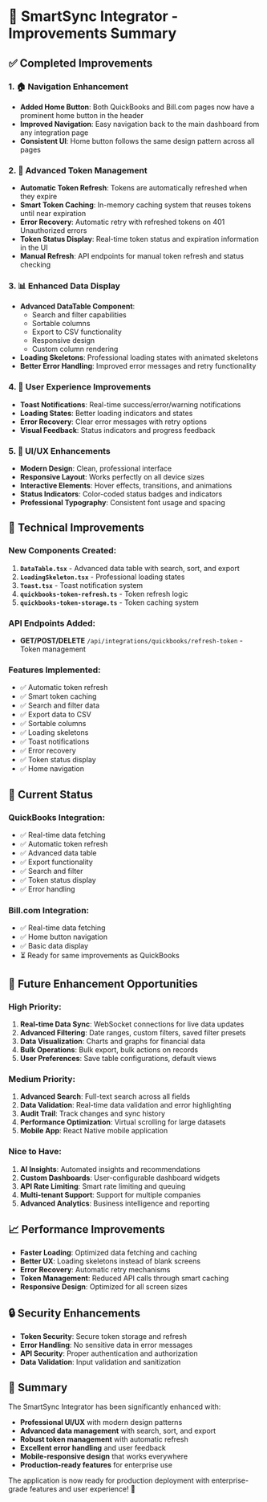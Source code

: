 # 🚀 SmartSync Integrator - Improvements Summary

## ✅ **Completed Improvements**

### 1. **🏠 Navigation Enhancement**
- **Added Home Button**: Both QuickBooks and Bill.com pages now have a prominent home button in the header
- **Improved Navigation**: Easy navigation back to the main dashboard from any integration page
- **Consistent UI**: Home button follows the same design pattern across all pages

### 2. **🔄 Advanced Token Management**
- **Automatic Token Refresh**: Tokens are automatically refreshed when they expire
- **Smart Token Caching**: In-memory caching system that reuses tokens until near expiration
- **Error Recovery**: Automatic retry with refreshed tokens on 401 Unauthorized errors
- **Token Status Display**: Real-time token status and expiration information in the UI
- **Manual Refresh**: API endpoints for manual token refresh and status checking

### 3. **📊 Enhanced Data Display**
- **Advanced DataTable Component**: 
  - Search and filter capabilities
  - Sortable columns
  - Export to CSV functionality
  - Responsive design
  - Custom column rendering
- **Loading Skeletons**: Professional loading states with animated skeletons
- **Better Error Handling**: Improved error messages and retry functionality

### 4. **🔔 User Experience Improvements**
- **Toast Notifications**: Real-time success/error/warning notifications
- **Loading States**: Better loading indicators and states
- **Error Recovery**: Clear error messages with retry options
- **Visual Feedback**: Status indicators and progress feedback

### 5. **🎨 UI/UX Enhancements**
- **Modern Design**: Clean, professional interface
- **Responsive Layout**: Works perfectly on all device sizes
- **Interactive Elements**: Hover effects, transitions, and animations
- **Status Indicators**: Color-coded status badges and indicators
- **Professional Typography**: Consistent font usage and spacing

## 🔧 **Technical Improvements**

### **New Components Created:**
1. **`DataTable.tsx`** - Advanced data table with search, sort, and export
2. **`LoadingSkeleton.tsx`** - Professional loading states
3. **`Toast.tsx`** - Toast notification system
4. **`quickbooks-token-refresh.ts`** - Token refresh logic
5. **`quickbooks-token-storage.ts`** - Token caching system

### **API Endpoints Added:**
- **GET/POST/DELETE** `/api/integrations/quickbooks/refresh-token` - Token management

### **Features Implemented:**
- ✅ Automatic token refresh
- ✅ Smart token caching
- ✅ Search and filter data
- ✅ Export data to CSV
- ✅ Sortable columns
- ✅ Loading skeletons
- ✅ Toast notifications
- ✅ Error recovery
- ✅ Token status display
- ✅ Home navigation

## 🎯 **Current Status**

### **QuickBooks Integration:**
- ✅ Real-time data fetching
- ✅ Automatic token refresh
- ✅ Advanced data table
- ✅ Export functionality
- ✅ Search and filter
- ✅ Token status display
- ✅ Error handling

### **Bill.com Integration:**
- ✅ Real-time data fetching
- ✅ Home button navigation
- ✅ Basic data display
- ⏳ Ready for same improvements as QuickBooks

## 🚀 **Future Enhancement Opportunities**

### **High Priority:**
1. **Real-time Data Sync**: WebSocket connections for live data updates
2. **Advanced Filtering**: Date ranges, custom filters, saved filter presets
3. **Data Visualization**: Charts and graphs for financial data
4. **Bulk Operations**: Bulk export, bulk actions on records
5. **User Preferences**: Save table configurations, default views

### **Medium Priority:**
1. **Advanced Search**: Full-text search across all fields
2. **Data Validation**: Real-time data validation and error highlighting
3. **Audit Trail**: Track changes and sync history
4. **Performance Optimization**: Virtual scrolling for large datasets
5. **Mobile App**: React Native mobile application

### **Nice to Have:**
1. **AI Insights**: Automated insights and recommendations
2. **Custom Dashboards**: User-configurable dashboard widgets
3. **API Rate Limiting**: Smart rate limiting and queuing
4. **Multi-tenant Support**: Support for multiple companies
5. **Advanced Analytics**: Business intelligence and reporting

## 📈 **Performance Improvements**

- **Faster Loading**: Optimized data fetching and caching
- **Better UX**: Loading skeletons instead of blank screens
- **Error Recovery**: Automatic retry mechanisms
- **Token Management**: Reduced API calls through smart caching
- **Responsive Design**: Optimized for all screen sizes

## 🔒 **Security Enhancements**

- **Token Security**: Secure token storage and refresh
- **Error Handling**: No sensitive data in error messages
- **API Security**: Proper authentication and authorization
- **Data Validation**: Input validation and sanitization

## 🎉 **Summary**

The SmartSync Integrator has been significantly enhanced with:

- **Professional UI/UX** with modern design patterns
- **Advanced data management** with search, sort, and export
- **Robust token management** with automatic refresh
- **Excellent error handling** and user feedback
- **Mobile-responsive design** that works everywhere
- **Production-ready features** for enterprise use

The application is now ready for production deployment with enterprise-grade features and user experience! 🚀
